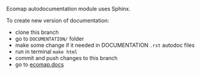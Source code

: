 Ecomap autodocumentation module uses Sphinx.

To create new version of documentation:
<ul>
    <li>clone this branch</li>
    <li>go to <code>DOCUMENTATION/</code> folder</li>
    <li>make some change if it needed in DOCUMENTATION <code>.rst</code> autodoc files</li>
    <li>run in terminal <code>make html</code></li>
    <li>commit and push changes to this branch</li>
    <li>go to <a href='http://lhalam.github.io/EcoMap'>ecomap.docs</a></li>
</ul>